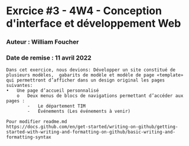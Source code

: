 # Exrcice #3 - 4W4 - Conception d'interface et développement Web
### Auteur : William Foucher
### Date de remise : 11 avril 2022

```
Dans cet exercice, nous devions: Développer un site constitué de plusieurs modèles,  gabarits de modèle et modèle de page «template» qui permettront d’afficher dans un design original les pages suivantes:
•	Une page d’accueil personnalisé 
    o	Deux menus de blocs de navigations permettant d’accéder aux pages :
        -	Le département TIM
        -	Événements (Les événements à venir)

Pour modifier readme.md
https://docs.github.com/en/get-started/writing-on-github/getting-started-with-writing-and-formatting-on-github/basic-writing-and-formatting-syntax
